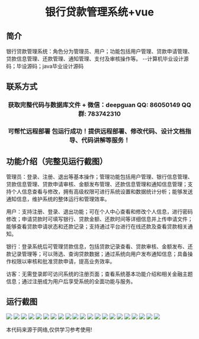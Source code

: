 <p><h1 align="center">银行贷款管理系统+vue</h1></p>

## 简介
银行贷款管理系统：角色分为管理员、用户；功能包括用户管理、贷款申请管理、贷款信息管理、还款管理、通知管理、支付及审核操作等。    --计算机毕业设计源码；毕设源码；java毕业设计源码


## 联系方式
<p><h3 align="center">获取完整代码与数据库文件 + 微信：deepguan QQ: 86050149 QQ群: 783742310</h3></p>
<p><h3 align="center">可帮忙远程部署 包运行成功！提供远程部署、修改代码、设计文档指导、代码讲解等服务！</h3></p>

## 功能介绍（完整见运行截图）
管理员：登录、注册、退出等基本操作；管理功能包括用户管理、银行信息管理、贷款信息管理、贷款申请审核、金额发布管理、还款信息管理和通知信息管理；支持个人信息查看与修改，拥有高级权限可进行系统设置和数据统计分析；能够发送通知信息，维护系统的整体运行和管理效率。

用户：支持注册、登录、退出功能；可在个人中心查看和修改个人信息，进行密码修改；申请贷款时可填写银行、贷款金额、还款时间等详细信息并上传申请文件；能够查看贷款申请状态和还款记录；支持通过平台进行在线还款及查看贷款相关通知。

银行：登录系统后可管理贷款信息，包括贷款记录查看、贷款审核、金额发布、还款记录管理等；可以筛选、查询贷款数据；通过系统向用户发布通知信息；具备操作权限以审核和批准贷款申请，提高业务效率。

访客：无需登录即可访问系统的注册页面；查看系统基本功能介绍和相关金融主题信息；通过注册成为用户后享受系统的全面功能与服务。


## 运行截图
![](img/001.jpg)
![](img/002.jpg)
![](img/003.jpg)
![](img/004.jpg)
![](img/005.jpg)
![](img/006.jpg)
![](img/007.jpg)
![](img/008.jpg)
![](img/009.jpg)
![](img/010.jpg)
![](img/011.jpg)
![](img/012.jpg)
![](img/013.jpg)
![](img/014.jpg)
![](img/015.jpg)
![](img/016.jpg)
![](img/017.jpg)
![](img/018.jpg)
![](img/019.jpg)
![](img/020.jpg)
![](img/021.jpg)

<p>本代码来源于网络,仅供学习参考使用!</p>
